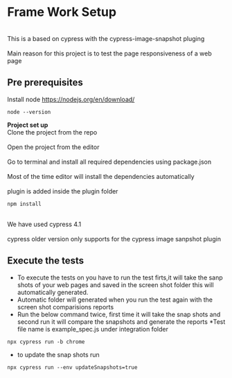 # Frame Work Setup #
<br>This is a based on  cypress with the cypress-image-snapshot pluging </br>
<br>Main reason for this project is to test the page responsiveness of a web page</br>

## Pre prerequisites ##
Install  node https://nodejs.org/en/download/

```
node --version
```

**Project set up**
<br>Clone the project from the repo</br>
<br>Open the project from the editor </br>
<br>Go to terminal and install all required dependencies using package.json </br>
<br>Most of the time editor will install the dependencies automatically</br>
<br> plugin is added inside the plugin folder</br>
```
npm install
```
<br> We have used cypress 4.1 </br>
<br>cypress older version only supports for the cypress image sanpshot plugin </br>


## Execute the tests ##
* To execute the tests on you have to run the test firts,it will take the sanp shots of your web pages and saved in the screen shot folder this will automatically generated.
* Automatic folder will generated when you run the test again with the screen shot comparisions reports
* Run the below command twice, first time it will take the snap shots and second run it will compare the snapshots and generate the reports
*Test file name is example_spec.js under integration folder
```
npx cypress run -b chrome
```
* to update the snap shots run
```
npx cypress run --env updateSnapshots=true

```
